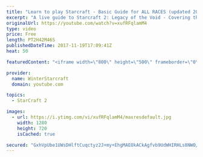 ```yaml
---
title: "Learn to play Starcraft - Basic Guide for ALL RACES (updated 2017)"
excerpt: "A live guide to Starcraft 2: Legacy of the Void - Covering the basics and build orders for all of the races, and covering the important decisions to be made early in the game.  Not a step by step guide but a demonstration once you have the very basics of the units and races!"
originalUrl: https://youtube.com/watch?v=xufRFqlamM4
type: video
price: Free
length: PT2H42M46S
publishedDateTime: 2017-11-19T17:09:41Z
heat: 50

featuredContent: "<iframe width=\"800\" height=\"500\" frameborder=\"0\" src=\"https://www.youtube.com/embed/xufRFqlamM4\" allow=\"accelerometer; autoplay; encrypted-media; gyroscope; picture-in-picture\" allowfullscreen></iframe>"

provider:
  name: WinterStarcraft
  domain: youtube.com

topics:
  - StarCraft 2

images:
  - url: https://i.ytimg.com/vi/xufRFqlamM4/maxresdefault.jpg
    width: 1280
    height: 720
    isCached: true

secured: "GxhVpUbe1UWsDHlftCuqctyz2J+my+EhgMAEOkACkAgfvb9UdWHIRHLs8NWO/vkmyEoqiz2V5uNMeINvWnYJNxSs0aM9bAKC/uc0Y85O7OHbh15Jx8FKLEVT0czN/890hzpRT77HdWrbXRFol8E+O50eQ4j3aGKZDByWntluBhU1myFrGZPX55V2Xn5+Rh534zAXyVGLHW/860F21RyTADgwURi/mRoo5a6eEubEVcNde3ZN6ernQbg+VOBtWsZJB/ed9jOxLBd0eLlQWnpN5qT4ncU0QFLILRa1l/qeL4n20I2hQDrE0szsJTZ+i+eTizGGecWmaocaFOeIPKldJ8Mo7kxm0dc8BjXsYTPnVuV3Thi/ACfA30vFiFBwWDjblsJLx1tyGvUseNn+fM1V5Rv0CG110UcYv0AzB/UGKBnlzXhC0WWXQnBXxkNGRsC0;pBx76AulL7iP9prdiVgeWQ=="
---
```


